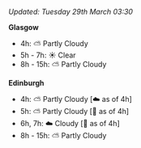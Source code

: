 *Updated: Tuesday 29th March 03:30*

**Glasgow**

* 4h: :partly_sunny: Partly Cloudy
* 5h - 7h: :sunny: Clear
* 8h - 15h: :partly_sunny: Partly Cloudy

**Edinburgh**

* 4h: :partly_sunny: Partly Cloudy [:cloud: as of 4h]
* 5h: :partly_sunny: Partly Cloudy [:foggy: as of 4h]
* 6h, 7h: :cloud: Cloudy [:foggy: as of 4h]
* 8h - 15h: :partly_sunny: Partly Cloudy
